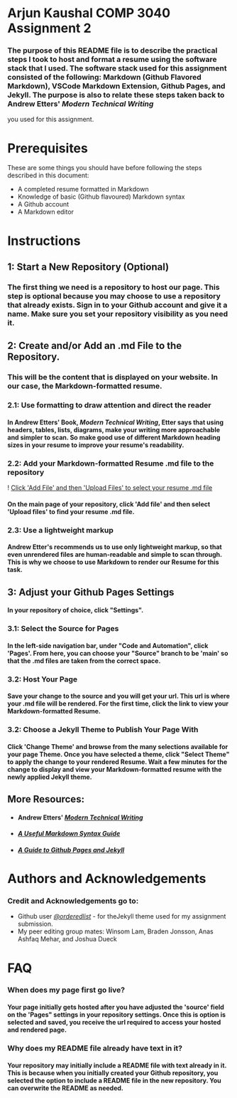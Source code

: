 # Arjun Kaushal COMP 3040 Assignment 2

### The purpose of this README file is to describe the practical steps I took to host and format a resume using the software stack that I used. The software stack used for this assignment consisted of the following: Markdown (Github Flavored Markdown), VSCode Markdown Extension, Github Pages, and Jekyll. The purpose is also to relate these steps taken back to Andrew Etters' *Modern Technical Writing*
you used for this assignment.

# Prerequisites
These are some things you should have before following the steps described in this document: 
* A completed resume formatted in Markdown
* Knowledge of basic (Github flavoured) Markdown syntax
* A Github account
* A Markdown editor


# Instructions

## **1: Start a New Repository (Optional)**

### The first thing we need is a repository to host our page. This step is optional because you may choose to use a repository that already exists. Sign in to your Github account and give it a name. Make sure you set your repository visibility as you need it.


## **2: Create and/or Add an .md File to the Repository.**

### This will be the content that is displayed on your website. In our case, the Markdown-formatted resume. 


### **2.1: Use formatting to draw attention and direct the reader**
#### In Andrew Etters' Book, *Modern Technical Writing*, Etter says that using  headers, tables, lists, diagrams, make your writing more approachable and simpler to scan. So make good use of different Markdown heading sizes in your resume to improve your resume's readability.

### **2.2: Add your Markdown-formatted Resume .md file to the repository**
! [Click 'Add File' and then 'Upload Files' to select your resume .md file](3040clip.gif "Click 'Add File' and then 'Upload Files' to select your resume .md file") 
#### On the main page of your repository, click 'Add file' and then select 'Upload files' to find your resume .md file. 

### **2.3: Use a lightweight markup**
#### Andrew Etter's recommends us to use only lightweight markup, so that even unrendered files are human-readable and simple to scan through. This is why we choose to use Markdown to render our Resume for this task.


## **3: Adjust your Github Pages Settings**
#### In your repository of choice, click "Settings". 

### **3.1: Select the Source for Pages**
#### In the left-side navigation bar, under "Code and Automation", click 'Pages'. From here, you can choose your "Source" branch to be 'main' so that the .md files are taken from the correct space.

### **3.2: Host Your Page**
#### Save your change to the source and you will get your url. This url is where your .md file will be rendered. For the first time, click the link to view your Markdown-formatted Resume.

### **3.2: Choose a Jekyll Theme to Publish Your Page With**
#### Click 'Change Theme' and browse from the many selections available for your page Theme. Once you have selected a theme, click "Select Theme" to apply the change to your rendered Resume. Wait a few minutes for the change to display and view your Markdown-formatted resume with the newly applied Jekyll theme.

## More Resources:
* #### Andrew Etters' *[*Modern Technical Writing*](https://www.amazon.ca/Modern-Technical-Writing-Introduction-Documentation-ebook/dp/B01A2QL9SS)*
* #### *[A Useful Markdown Syntax Guide](https://www.markdownguide.org/basic-syntax/#urls-and-email-addresses)*
* #### *[A Guide to Github Pages and Jekyll](https://docs.github.com/en/pages/setting-up-a-github-pages-site-with-jekyll/creating-a-github-pages-site-with-jekyll)*

# Authors and Acknowledgements

### Credit and Acknowledgements go to:
*  Github user *[@orderedlist](https://github.com/orderedlist)* - for theJekyll theme used for my assignment submission.
*  My peer editing group mates: Winsom Lam, Braden Jonsson, Anas Ashfaq Mehar, and Joshua Dueck 


# FAQ

### **When does my page first go live?**
#### Your page initially gets hosted after you have adjusted the 'source' field on the 'Pages" settings in your repository settings. Once this is option is selected and saved, you receive the url required to access your hosted and rendered page.

### **Why does my README file already have text in it?**
#### Your repository may initially include a README file with text already in it. This is because when you initially created your Github repository, you selected the option to include a README file in the new repository. You can overwrite the README as needed.

